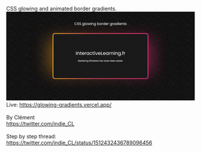 CSS glowing and animated border gradients.
![screenshot](https://raw.githubusercontent.com/ParisRio/glowingGradients/main/images/screenshot.png?raw=true)
Live: https://glowing-gradients.vercel.app/ <br /> <br />
By Clément <br />
https://twitter.com/indie_CL <br /> <br />
Step by step thread: <br />
https://twitter.com/indie_CL/status/1512432436789096456
